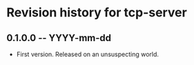 # Revision history for tcp-server

## 0.1.0.0 -- YYYY-mm-dd

* First version. Released on an unsuspecting world.
